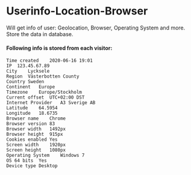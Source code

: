 # Userinfo-Location-Browser
Will get info of user: Geolocation, Browser, Operating System and more. Store the data in database.

#### Following info is stored from each visitor:
```
Time created	2020-06-16 19:01
IP	123.45.67.89
City	Lycksele
Region	Västerbotten County
Country	Sweden
Continent	Europe
Timezone	Europe/Stockholm
Current offset	UTC+02:00 DST
Internet Provider	A3 Sverige AB
Latitude	64.5954
Longitude	18.6735
Browser name	Chrome
Browser version	83
Browser width	1492px
Browser height	915px
Cookies enabled	Yes
Screen width	1920px
Screen height	1080px
Operating System 	Windows 7
OS 64 bits	Yes
Device type	Desktop
```
